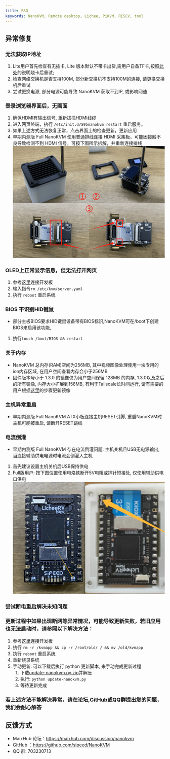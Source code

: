 ```yaml
---
title: F&Q
keywords: NanoKVM, Remote desktop, Lichee, PiKVM, RISCV, tool
---
```


## 异常修复

### 无法获取IP地址
  1. Lite用户首先检查有无插卡, Lite 版本默认不带卡出货,需用户自备TF卡,按照[此处](https://wiki.sipeed.com/hardware/zh/kvm/NanoKVM/system/flashing.html)的说明烧卡后重试;
  2. 检查网络交换机是否支持100M, 部分新交换机不支持100M的连接, 请更换交换机后重试
  3. 尝试更换电源, 部分电源可能导致 NanoKVM 获取不到IP, 或影响网速

### 登录浏览器界面后，无画面
  1. 确保HDMI有输出信号, 重新拔插HDMI线缆
  2. 进入网页终端，执行 `/etc/init.d/S95nanokvm restart` 重启服务。
  3. 如果上述方式无法恢复正常，点击界面上的检查更新，更新应用
  4. 早期内测版 Full NanoKVM 使用普通排线连接 HDMI 采集板，可能因接触不良导致检测不到 HDMI 信号，可按下图所示拆解，并重新连接排线
      ![](./../../../assets/NanoKVM/guide/Old_fix.png)

### OLED上正常显示信息，但无法打开网页
  1. 参考[这里](https://wiki.sipeed.com/hardware/zh/kvm/NanoKVM/system/updating.html#%E8%8E%B7%E5%8F%96-IP)连接开发板
  2. 输入指令`rm /etc/kvm/server.yaml`
  3. 执行 `reboot` 重启系统

### BIOS 不识别HID键鼠
  + 部分主板BIOS要求HID键鼠设备带有BIOS标识,NanoKVM可在/boot下创建BIOS来启用该功能,
  1. 执行`touch /boot/BIOS && restart`

### 关于内存
  + NanoKVM 总内存(RAM)空间为256MB, 其中视频图像处理使用一块专用的ion内存区域, 在用户空间查看内存会小于256MB
  + 固件版本号小于 1.3.0 的镜像仅为用户空间保留 128MB 的内存, 1.3.0以及之后的所有镜像, 内存大小扩展到158MB, 有利于Tailscale长时间运行, 请有需要的用户根据[这里](https://wiki.sipeed.com/hardware/zh/kvm/NanoKVM/system/flashing.html)的步骤更新镜像

### 主机异常重启
  + 早期内测版 Full NanoKVM ATX小板连接主机RESET引脚, 重启NanoKVM时主机可能被重启, 请断开RESET跳线

### 电流倒灌
  + 早期内测版 Full NanoKVM 存在电流倒灌问题: 主机关机且USB无电源输出, 当连接辅助供电电源时电流会倒灌入主机
  1. 首先建议设置主机关机后USB保持供电
  2. Full版用户: 按下图位置使用电烙铁断开5V电阻或排针短接处, 仅使用辅助供电口供电
      ![](./../../../assets/NanoKVM/guide/fix2.png)

### 尝试断电重启解决未知问题

### 更新过程中如果出现断网等异常情况，可能导致更新失败，若旧应用也无法启动时，请参照以下解决方法：
  1. 参考[这里](https://wiki.sipeed.com/hardware/zh/kvm/NanoKVM/system/updating.html#%E8%8E%B7%E5%8F%96-IP)连接开发板
  2. 执行 `rm -r /kvmapp && cp -r /root/old/ / && mv /old/kvmapp`
  3. 执行 `reboot` 重启系统
  4. 重新烧录系统
  5. 手动更新: 可以下载后执行 python 更新脚本, 来手动完成更新过程
        1. 下载[update-nanokvm.py.zip](https://github.com/user-attachments/files/16939944/update-nanokvm.py.zip)并解压
        2. 执行: `python update-nanokvm.py`
        3. 等待更新完成

### 若上述方法不能解决异常，请在论坛,GitHub或QQ群提出您的问题，我们会耐心解答

## 反馈方式

* MaixHub 论坛：https://maixhub.com/discussion/nanokvm
* GitHub ：https://github.com/sipeed/NanoKVM
* QQ 群: 703230713
